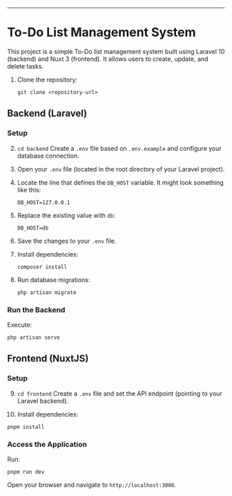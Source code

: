 
---

# To-Do List Management System

This project is a simple To-Do list management system built using Laravel 10 (backend) and Nuxt 3 (frontend). It allows users to create, update, and delete tasks.

1. Clone the repository:
   ```
   git clone <repository-url> 
   ```
## Backend (Laravel)

### Setup


2. `cd backend` Create a `.env` file based on `.env.example` and configure your database connection.

3. Open your `.env` file (located in the root directory of your Laravel project).

4. Locate the line that defines the `DB_HOST` variable. It might look something like this:
   ```
   DB_HOST=127.0.0.1
   ```

5. Replace the existing value with `db`:
   ```
   DB_HOST=db
   ```

6. Save the changes to your `.env` file.

7. Install dependencies:
   ```
   composer install
   ```

8. Run database migrations:
   ```
   php artisan migrate
   ```

### Run the Backend

Execute:
```
php artisan serve
```

## Frontend (NuxtJS)

### Setup

9. `cd frontend` Create a `.env` file and set the API endpoint (pointing to your Laravel backend).

10. Install dependencies:
   ```
   pnpm install
   ```

### Access the Application

Run:
```
pnpm run dev
```

Open your browser and navigate to `http://localhost:3000`.

